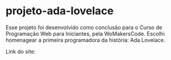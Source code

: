 # projeto-ada-lovelace
Esse projeto foi desenvolvido como conclusão para o Curso de Programação Web para Iniciantes, pela WoMakersCode.
Escolhi homenagear a primeira programadora da história: Ada Lovelace.

Link do site:
